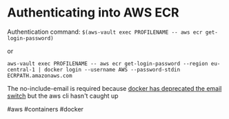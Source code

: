 # Authenticating into AWS ECR
Authentication command: 
`$(aws-vault exec PROFILENAME -- aws ecr get-login-password)`

or

`aws-vault exec PROFILENAME -- aws ecr get-login-password --region eu-central-1 | docker login --username AWS --password-stdin ECRPATH.amazonaws.com`

The no-include-email is required because [docker has deprecated the email switch](https://github.com/awslabs/amazon-ecr-credential-helper/issues/51) but the aws cli hasn't caught up

#aws #containers #docker